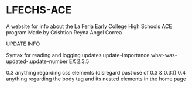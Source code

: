 # LFECHS-ACE
A website for info about the La Feria Early College High Schools ACE program
Made by 
Crishtion Reyna
Angel Correa 


UPDATE INFO


Syntax for reading and logging updates update-importance.what-was-updated-.update-number EX 2.3.5


0.3 anything regarding css elements (disregard past use of 0.3 & 0.3.1)
0.4 anything regarding the body tag and its nested elements in the home page
